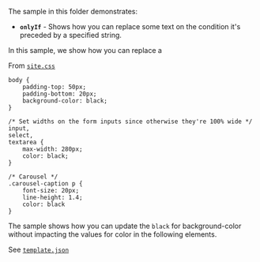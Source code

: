The sample in this folder demonstrates:

 - **`onlyIf`** - Shows how you can replace some text on the condition it's preceded by a specified string.

In this sample, we show how you can replace a 

From [`site.css`](./MyProject.StarterWeb/wwwroot/css/site.css)

```
body {
    padding-top: 50px;
    padding-bottom: 20px;
    background-color: black;
}

/* Set widths on the form inputs since otherwise they're 100% wide */
input,
select,
textarea {
    max-width: 280px;
    color: black;
}

/* Carousel */
.carousel-caption p {
    font-size: 20px;
    line-height: 1.4;
    color: black
}
```

The sample shows how you can update the `black` for background-color without impacting the values for color in the following elements.


See [`template.json`](./MyProject.StarterWeb/.template.config/template.json)

